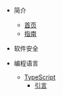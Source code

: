 * 简介
  * [首页](blog/zh-cn/)
  * [指南](blog/zh-cn/guide "The greatest guide in the world")

* 软件安全

* 编程语言
  * [TypeScript](blog/zh-cn/lang/typescript/)
    * [引言](blog/zh-cn/lang/typescript/intro)